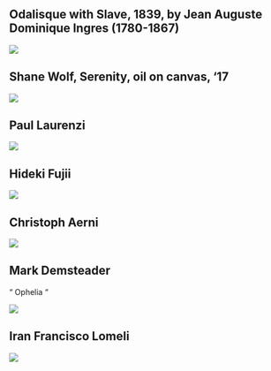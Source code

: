 






## Odalisque with Slave, 1839, by ⁣⁣⁠Jean Auguste Dominique Ingres (1780-1867)⁣⁣⁠
<img src="https://64.media.tumblr.com/de07719bddc9d9eb864fd985c5759d6a/7d483edc1d81eb15-cf/s1280x1920/d5dce67dcffa36dd8513b19189e31302d2560c83.jpg">

## Shane Wolf, Serenity, oil on canvas, ‘17

<img src="https://64.media.tumblr.com/1e53dd8a30fe328ef88a7979cdd7e3dd/tumblr_phkpoupHLn1xl2yvho1_1280.jpg">

## Paul Laurenzi
<img src="https://64.media.tumblr.com/535337953203608a8159765af0b50afe/1048d49f1aa6c9b2-95/s1280x1920/f3d9f0f6637cd52466423d65002ded4edd03951d.jpg">

## Hideki Fujii
<img src="https://64.media.tumblr.com/247b865f17391daf9d4ecfd7db01f67d/a278ebeb4cb16b37-3e/s500x750/60fdb72815e3ff6a74953e66c6f89f86019813f9.jpg">


## Christoph Aerni  
<img src="https://64.media.tumblr.com/8f7a2de12cca8e794592c76dc815c839/18b72cc799343e6f-72/s640x960/e658ef69e24b11dfc817a13d5c2cf624c072fb33.jpg">

## Mark Demsteader

“ Ophelia “

<img src="https://64.media.tumblr.com/cf343eb0339e9864fc72da0e300c31a5/829362255c857025-02/s540x810/8d636e86eb2e18f1c6393b9ed322c412148a4e80.jpg">

## Iran Francisco Lomeli
<img src="https://64.media.tumblr.com/7aa225b13787a4592c0ee1b4680a8462/9693d5b372b1b4f4-48/s2048x3072/611cc9358f99da6d9b4bf429b4c539123fe134a5.jpg">


